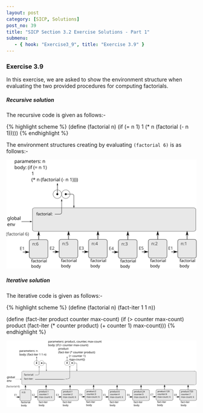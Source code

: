 ```yaml
---
layout: post
category: [SICP, Solutions]
post_no: 39
title: "SICP Section 3.2 Exercise Solutions - Part 1"
submenu:
   - { hook: "Exercise3_9", title: "Exercise 3.9" }
---
```

### Exercise 3.9<a name="Exercise3_9">&nbsp;</a>

In this exercise, we are asked to show the environment structure when evaluating the two provided procedures for computing factorials.

##### Recursive solution

The recursive code is given as follows:-

{% highlight scheme %}
(define (factorial n)
  (if (= n 1)
      1
      (* n (factorial (- n 1)))))
{% endhighlight %}

<!--excerpt-->

The environment structures creating by evaluating `(factorial 6)` is as follows:-

<center>
<img src="/images/Ex3_9_Recursive.svg" alt="Environment structure for recursive case"/>
</center>

##### Iterative solution

The iterative code is given as follows:-

{% highlight scheme %}
(define (factorial n)
  (fact-iter 1 1 n))

(define (fact-iter product 
                   counter 
                   max-count)
  (if (> counter max-count)
      product
      (fact-iter (* counter product)
                 (+ counter 1)
                 max-count)))
{% endhighlight %}

<center>
<img src="/images/Ex3_9_Iterative.svg" alt="Environment structure for iterative case"/>
</center>
